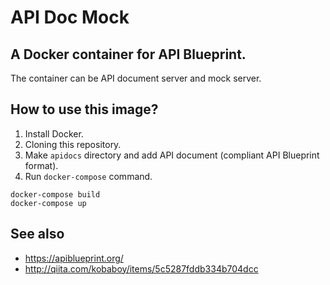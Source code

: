 # API Doc Mock

## A Docker container for API Blueprint.

The container can be API document server and mock server.

## How to use this image?

1. Install Docker.
1. Cloning this repository.
1. Make `apidocs` directory and add API document (compliant API Blueprint format).
1. Run `docker-compose` command.
```
docker-compose build
docker-compose up
```

## See also

- https://apiblueprint.org/
- http://qiita.com/kobaboy/items/5c5287fddb334b704dcc
